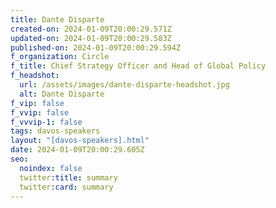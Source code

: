```yaml
---
title: Dante Disparte
created-on: 2024-01-09T20:00:29.571Z
updated-on: 2024-01-09T20:00:29.583Z
published-on: 2024-01-09T20:00:29.594Z
f_organization: Circle
f_title: Chief Strategy Officer and Head of Global Policy
f_headshot:
  url: /assets/images/dante-disparte-headshot.jpg
  alt: Dante Disparte
f_vip: false
f_vvip: false
f_vvvip-1: false
tags: davos-speakers
layout: "[davos-speakers].html"
date: 2024-01-09T20:00:29.605Z
seo:
  noindex: false
  twitter:title: summary
  twitter:card: summary
---
```

